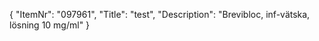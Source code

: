 {
  "ItemNr": "097961",
  "Title": "test",
  "Description": "Brevibloc, inf-vätska, lösning 10 mg/ml"
}